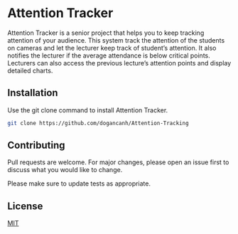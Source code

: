 # Attention Tracker

Attention Tracker is a senior project that helps you to keep tracking attention of your audience. This system track the attention of the students on cameras and let the lecturer keep track of student’s attention. It also notifies the lecturer if the average attendance is below critical points. Lecturers can also access the previous lecture’s attention points and display detailed charts.

## Installation

Use the git clone command to install Attention Tracker.

```bash
git clone https://github.com/dogancanh/Attention-Tracking
```

## Contributing
Pull requests are welcome. For major changes, please open an issue first to discuss what you would like to change.

Please make sure to update tests as appropriate.

## License
[MIT](https://choosealicense.com/licenses/mit/)
